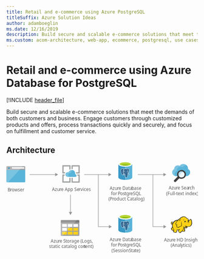 ```yaml
---
title: Retail and e-commerce using Azure PostgreSQL
titleSuffix: Azure Solution Ideas
author: adamboeglin
ms.date: 12/16/2019
description: Build secure and scalable e-commerce solutions that meet the demands of both customers and business. Engage customers through customized products and offers, process transactions quickly and securely, and focus on fulfillment and customer service.
ms.custom: acom-architecture, web-app, ecommerce, postgresql, use cases, azure, solutions, 'https://azure.microsoft.com/solutions/architecture/retail-and-ecommerce-using-azure-database-for-postgresql/'
---
```

# Retail and e-commerce using Azure Database for PostgreSQL

[!INCLUDE [header_file](../header.md)]

Build secure and scalable e-commerce solutions that meet the demands of both customers and business. Engage customers through customized products and offers, process transactions quickly and securely, and focus on fulfillment and customer service. 

## Architecture

<svg class="architecture-diagram" aria-labelledby="retail-and-ecommerce-using-azure-database-for-postgresql" height="285.39" viewbox="0 0 595.565 285.39"  xmlns="http://www.w3.org/2000/svg">
    <text fill="#5b5b5b" font-family="SegoeUI, Segoe UI" font-size="14" transform="translate(3.797 91.785)">
        B<tspan letter-spacing="-.013em" x="8.025" y="0">r</tspan><tspan x="12.708" y="0">owser</tspan>
    </text>
    <path d="M0 61.653A2.354 2.354 0 002.347 64h53.991a2.354 2.354 0 002.347-2.347V24.915H0z" fill="#59b4d9"/>
    <path d="M56.338 14H2.347A2.354 2.354 0 000 16.347v8.92h58.685v-8.92A2.354 2.354 0 0056.338 14" fill="#a0a1a2"/>
    <path d="M2.347 14A2.354 2.354 0 000 16.347v45.306A2.354 2.354 0 002.347 64H4.93l46.244-50z" fill="#fff" opacity=".2" style="isolation:isolate"/>
    <path fill="#fff" d="M17.305 17.181h38.371v4.514H17.305z"/>
    <circle cx="7.9" cy="19.814" fill="#3999c6" r="2.633"/>
    <text fill="#5b5b5b" font-family="SegoeUI, Segoe UI" font-size="14" transform="translate(321.778 87.285)">
        Azu<tspan letter-spacing="-.013em" x="23.283" y="0">r</tspan><tspan x="27.966" y="0">e Data</tspan><tspan letter-spacing="-.013em" x="67.929" y="0">b</tspan><tspan x="75.975" y="0">ase </tspan><tspan x="3.989" y="16.8">for </tspan><tspan letter-spacing="-.037em" x="25.276" y="16.8">P</tspan><tspan x="32.597" y="16.8">os</tspan><tspan letter-spacing="-.008em" x="46.741" y="16.8">t</tspan><tspan x="51.375" y="16.8">g</tspan><tspan letter-spacing="-.013em" x="59.62" y="16.8">r</tspan><tspan x="64.302" y="16.8">eSQL</tspan><tspan x="-3.845" y="33.6">(P</tspan><tspan letter-spacing="-.013em" x="8.22" y="33.6">r</tspan><tspan x="12.903" y="33.6">oduct Catalog)</tspan>
    </text>
    <text fill="#5b5b5b" font-family="SegoeUI, Segoe UI" font-size="14" transform="translate(321.778 247.285)">
        Azu<tspan letter-spacing="-.013em" x="23.283" y="0">r</tspan><tspan x="27.966" y="0">e Data</tspan><tspan letter-spacing="-.013em" x="67.929" y="0">b</tspan><tspan x="75.975" y="0">ase </tspan><tspan x="3.989" y="16.8">for </tspan><tspan letter-spacing="-.037em" x="25.276" y="16.8">P</tspan><tspan x="32.597" y="16.8">os</tspan><tspan letter-spacing="-.008em" x="46.741" y="16.8">t</tspan><tspan x="51.375" y="16.8">g</tspan><tspan letter-spacing="-.013em" x="59.62" y="16.8">r</tspan><tspan x="64.302" y="16.8">eSQL</tspan><tspan x="5.472" y="33.6">(Session </tspan><tspan letter-spacing="-.032em" x="59.688" y="33.6">S</tspan><tspan x="66.674" y="33.6">ta</tspan><tspan letter-spacing="-.008em" x="78.542" y="33.6">t</tspan><tspan x="83.176" y="33.6">e)</tspan>
    </text>
    <text fill="#5b5b5b" font-family="SegoeUI, Segoe UI" font-size="14" transform="translate(142.145 90.785)">
        Azu<tspan letter-spacing="-.013em" x="23.283" y="0">r</tspan><tspan x="27.966" y="0">e App Se</tspan><tspan letter-spacing=".04em" x="83.207" y="0">r</tspan><tspan x="88.635" y="0">vices</tspan>
    </text>
    <text fill="#5b5b5b" font-family="SegoeUI, Segoe UI" font-size="14" transform="translate(505.337 86.785)">
        Azu<tspan letter-spacing="-.013em" x="23.283" y="0">r</tspan><tspan x="27.966" y="0">e Sea</tspan><tspan letter-spacing="-.013em" x="61.004" y="0">r</tspan><tspan x="65.687" y="0">ch</tspan><tspan x="-7.889" y="16.8">(Full-</tspan><tspan letter-spacing="-.008em" x="23.475" y="16.8">t</tspan><tspan x="28.109" y="16.8">ext index)</tspan>
    </text>
    <text fill="#5b5b5b" font-family="SegoeUI, Segoe UI" font-size="14" transform="translate(138.088 251.785)">
        Azu<tspan letter-spacing="-.013em" x="23.283" y="0">r</tspan><tspan x="27.966" y="0">e </tspan><tspan letter-spacing="-.032em" x="39.122" y="0">S</tspan><tspan letter-spacing="-.008em" x="46.108" y="0">t</tspan><tspan x="50.743" y="0">orage (Logs,</tspan><tspan x="-5.12" y="16.8">static catalog con</tspan><tspan letter-spacing="-.008em" x="102.847" y="16.8">t</tspan><tspan x="107.481" y="16.8">ent)</tspan>
    </text>
    <path fill="none" stroke="#969696" stroke-miterlimit="10" stroke-width="1.5" d="M319.54 40.03h-77.265"/>
    <path fill="#969696" d="M318.008 34.794l9.067 5.236-9.067 5.236V34.794z"/>
    <path fill="none" stroke="#969696" stroke-miterlimit="10" stroke-width="1.5" d="M153.54 40.03H72.275"/>
    <path fill="#969696" d="M152.008 34.794l9.067 5.236-9.067 5.236V34.794z"/>
    <path d="M196.051 61.22h-17.928V43.4h3.672a9.513 9.513 0 01-.648-3.564v-.216h-6.8V65h25.488V49.88h-3.78zM221.323 43.4h3.24v17.928h-17.928v-11.34h-3.78V65h25.488V39.62h-7.992a7.609 7.609 0 01.972 3.564zM178.123 32.6V14.78h17.928v10.368a10.021 10.021 0 013.78-1.728V11h-25.488v25.38h7.344a10.249 10.249 0 012.376-3.672l-5.94-.108zM206.635 22.988V14.78h17.928v17.928h-7.884a13.1 13.1 0 01.54 3.672v.108h11.124V11h-25.488v11.772c.324 0 .54-.108.864-.108a26.751 26.751 0 012.916.324z" fill="#a0a1a2"/>
    <path d="M218.407 43.076a3.987 3.987 0 00-4-4h-.54a11.741 11.741 0 00.432-2.808 10.628 10.628 0 00-20.736-3.348 8.425 8.425 0 00-2.376-.432 7.345 7.345 0 000 14.688h23.544a4.107 4.107 0 003.672-4.1" fill="#59b4d9"/>
    <path d="M195.079 47.18a7.341 7.341 0 013.564-12.312 5.967 5.967 0 012.376-.108 10.713 10.713 0 015.94-8.64 10.181 10.181 0 00-3.24-.54 10.57 10.57 0 00-10.044 7.344 8.425 8.425 0 00-2.376-.432 7.345 7.345 0 000 14.688h3.78z" fill="#fff" opacity=".2" style="isolation:isolate"/>
    <path d="M169.343 228.5a2.131 2.131 0 002.2 2.2h53.592a2.131 2.131 0 002.2-2.2v-38.4h-58z" fill="#a0a1a2"/>
    <path d="M225.139 181.292h-53.592a2.131 2.131 0 00-2.2 2.2v6.612h58V183.5a2.131 2.131 0 00-2.2-2.2" fill="#7a7a7a"/>
    <path fill="#fff" d="M191.151 193.936h14.616v8.816h-14.616z"/>
    <path fill="#fcd116" d="M191.151 205.884h14.616v8.816h-14.616zM208.551 205.884h14.616v8.816h-14.616z"/>
    <path fill="#fff" d="M208.551 193.936h14.616v8.816h-14.616zM173.751 193.936h14.616v8.816h-14.616zM173.751 205.884h14.616v8.816h-14.616z"/>
    <path fill="#fcd116" d="M173.751 217.716h14.616v8.816h-14.616zM191.151 217.716h14.616v8.816h-14.616zM208.551 217.716h14.616v8.816h-14.616z"/>
    <path d="M171.547 181.292a2.37 2.37 0 00-2.2 2.2V228.5a2.37 2.37 0 002.2 2.2h2.436l45.936-49.416z" fill="#fff" opacity=".2" style="isolation:isolate"/>
    <path d="M565.623 22.9c0-.448.112-1.008.112-1.456a14.413 14.413 0 00-14.56-14.336 14.135 14.135 0 00-11.76 5.824 10.426 10.426 0 00-5.824-1.68 10.971 10.971 0 00-10.976 10.868v.9c-4.032 2.128-6.272 5.6-6.272 9.856 0 6.72 5.488 11.984 12.544 11.984H559.8c7.056 0 12.544-5.264 12.544-11.984a10.625 10.625 0 00-6.721-9.976z" fill="#59b4d9"/>
    <path d="M524.183 38.36c0-4.592 2.352-8.176 6.72-10.416v-.9a11.754 11.754 0 0117.808-9.856 15.487 15.487 0 0112.544-6.384A15.172 15.172 0 00551.175 7a14.535 14.535 0 00-11.76 5.936 10.426 10.426 0 00-5.824-1.68 10.971 10.971 0 00-10.976 10.864v.9c-4.032 2.128-6.272 5.6-6.272 9.856a11.877 11.877 0 009.408 11.648 12.584 12.584 0 01-1.568-6.164z" fill="#fff" opacity=".2" style="isolation:isolate"/>
    <path d="M554.759 41.72a9.692 9.692 0 01-9.408 7.392 8.526 8.526 0 01-2.351-.336 10.058 10.058 0 01-3.136-1.456 10.293 10.293 0 01-2.464-2.464 9.8 9.8 0 01-1.456-7.728 9.692 9.692 0 019.408-7.392 8.526 8.526 0 012.352.336 9.758 9.758 0 015.936 4.368 9.232 9.232 0 011.12 7.28" fill="#fff"/>
    <path d="M554.759 41.72a9.692 9.692 0 01-9.408 7.392 8.526 8.526 0 01-2.351-.336 10.058 10.058 0 01-3.136-1.456 10.293 10.293 0 01-2.464-2.464 9.8 9.8 0 01-1.456-7.728 9.692 9.692 0 019.408-7.392 8.526 8.526 0 012.352.336 9.758 9.758 0 015.936 4.368 9.232 9.232 0 011.12 7.28" fill="#59b4d9" opacity=".1" style="isolation:isolate"/>
    <path d="M550.615 31.3a9.5 9.5 0 00-2.912-1.232 8.526 8.526 0 00-2.352-.336 9.692 9.692 0 00-9.408 7.392 9.3 9.3 0 001.456 7.728 7.847 7.847 0 00.9 1.12A25.051 25.051 0 01550.615 31.3" fill="#59b4d9" opacity=".3" style="isolation:isolate"/>
    <path d="M557.223 32.312a13.834 13.834 0 00-8.512-6.272 17.291 17.291 0 00-3.36-.448 13.892 13.892 0 00-13.44 10.528 13.553 13.553 0 001.456 10.192l-10.528 10.64a3.654 3.654 0 000 5.04 3.8 3.8 0 005.152 0l10.528-10.64a14.179 14.179 0 003.584 1.456 17.291 17.291 0 003.36.448A13.892 13.892 0 00558.9 42.728a14.127 14.127 0 00-1.677-10.416zm-2.464 9.408a9.692 9.692 0 01-9.408 7.392 8.526 8.526 0 01-2.351-.336 10.058 10.058 0 01-3.136-1.456 10.293 10.293 0 01-2.464-2.464 9.8 9.8 0 01-1.456-7.728 9.692 9.692 0 019.408-7.392 8.526 8.526 0 012.352.336 9.758 9.758 0 015.936 4.368 9.3 9.3 0 011.119 7.28z" fill="#3e3e3e"/>
    <path d="M537.511 50.792a13.635 13.635 0 01-3.584-3.584c-.224-.336-.336-.56-.56-.9l-.9 1.008-.112.112a2.343 2.343 0 00.448.672 16.758 16.758 0 003.92 4.032 2.676 2.676 0 00.784.336l1.008-1.008c-.444-.332-.668-.444-1.004-.668z" fill="#1e1e1e" opacity=".5" style="isolation:isolate"/>
    <path fill="#fcd116" d="M534.788 181.474l-4.625.793-4.097 1.85-3.568 2.247-3.436 4.097-1.85 1.982-1.851.661-.528-1.189.925-1.19.132-1.718h.661l.528.529-.132-1.718-.66-.529v-.661l-1.586.925-1.586 1.718-.264 1.586.66 1.322.529 2.114 1.189.529h1.322l1.189-.793-.793 4.097.793 4.493-.925 2.114-2.775 3.04.396 1.982 1.454 2.115 2.511 1.718 1.454.264h1.453l-.925 3.965 3.436 1.453 4.361.529 1.454-1.057.132-2.511 1.718-2.775.132-2.247 3.965.397 3.7-.397-3.7 2.247.661 2.643 2.246 3.7 2.379.925 1.718-.661.793-1.585 3.833-2.908.793.661 5.947.264 1.189-1.057.132-1.718-.396-.661-.265-4.625-1.982-3.965.264-1.85 1.19.661 3.436 3.171 1.586.133 1.85-.793 1.85-1.322.925-3.039 5.286.396 3.304-1.321 2.643-2.379 1.85-3.568.529-4.229-.397-4.758-1.057-4.361-1.057-1.454-1.454-.396-2.511 2.775-2.246.793-1.983-3.304-1.982-1.85-1.189-.661-4.229-3.7-3.568-1.85-3.436-.265-4.097.661-3.568 1.322-2.379 1.982-1.983 2.379-1.982.528-3.436 3.304z"/>
    <path fill="#1e1e1e" d="M516.947 197.461l.529.661.132-.793h-.396l-.265.132z"/>
    <path d="M577.738 185.307a14.653 14.653 0 00-1.586-5.286c-.132-.132-.264-.4-.4-.529a5.457 5.457 0 00-1.454-.925 1.96 1.96 0 00-1.718 0c-.132.132-.264.132-.4.264a7.33 7.33 0 00-.793 1.057 9.318 9.318 0 01-.925 1.189 5.128 5.128 0 01-1.454.793 5.128 5.128 0 00-.793-1.454 12.4 12.4 0 00-1.189-1.586l-1.057-1.057-1.189-.793a29.418 29.418 0 01-3.172-2.511c-.4-.4-.925-.793-1.322-1.189a11.711 11.711 0 00-7-3.04 19.132 19.132 0 00-7.929 1.718 13.93 13.93 0 00-3.436 2.114 18.967 18.967 0 00-2.511 2.907 3.91 3.91 0 00-1.322.264 4.69 4.69 0 00-1.586 1.057 8.55 8.55 0 01-1.189 1.057l-1.057 1.057a28.952 28.952 0 00-6.872 1.718 19.8 19.8 0 00-5.683 3.436 9.936 9.936 0 00-1.982 2.114 21.524 21.524 0 00-1.454 2.247l-1.189 1.189a2.742 2.742 0 01-1.322.793 1.023 1.023 0 01-.4.132v-.132a3.389 3.389 0 00.793-2.511c.132.132.132.264.264.4s.132.264.264.4l.264-.264.4.132a5.542 5.542 0 00.132-2.114 1.816 1.816 0 00-.661-1.057c0-.132.132-.132.132-.264a1.91 1.91 0 00.264-.925l-.264-.132.264.132.4-.264-.529.132a8.585 8.585 0 00-3.568 2.247 5.868 5.868 0 00-1.057 1.454 2.949 2.949 0 00-.4 1.718 3.97 3.97 0 00.793 1.454 8.422 8.422 0 00.264.925 1.878 1.878 0 01.264.793 2.746 2.746 0 001.454 1.322 3.221 3.221 0 001.586 0c-.132.661-.132 1.322-.264 1.982a27.663 27.663 0 00.132 3.172 1.676 1.676 0 00.132.793c0 .264.132.529.132.793a1.878 1.878 0 00-.264.793 5.523 5.523 0 01-.529 1.322l-1.057 1.057-.925.925-.264.264a1.625 1.625 0 00-.661 1.85 18.821 18.821 0 00.661 2.114 8.032 8.032 0 001.322 1.85 14.113 14.113 0 003.3 2.114 3.92 3.92 0 002.114.264c0 .132 0 .264-.132.264a6.443 6.443 0 00-.4.925c-.793 1.85 0 2.775 1.322 3.3a12.99 12.99 0 002.114.661c.132 0 .264.132.529.132a19.751 19.751 0 003.7.793c1.454.132 2.775-.264 3.172-1.586a5.816 5.816 0 00.264-1.322v-1.189a7.076 7.076 0 01.925-1.586c0-.132.132-.132.132-.264.264-.529.529-.793.529-1.189v-1.586a15.994 15.994 0 002.511.132h1.322c-.132 0-.264.132-.4.132a.129.129 0 00-.132.132c-1.189.529-1.189 1.718-.793 2.775a6.285 6.285 0 001.454 2.643 10.365 10.365 0 002.643 3.04c1.057.661 2.247.661 3.832-.132a2.746 2.746 0 001.322-1.454c.132-.132.264-.4.4-.529a19.778 19.778 0 011.982-1.586 5.6 5.6 0 01.925-.661 4.4 4.4 0 00.793.4 4.955 4.955 0 001.454.132h3.436a3.823 3.823 0 002.247-.4 2.286 2.286 0 001.057-1.982v-1.057a1.757 1.757 0 00-.4-.925v-2.907a6.633 6.633 0 00-.264-1.586 6.442 6.442 0 00-.529-1.454c-.132-.4-.264-.661-.4-1.057l-.264.132.264-.132a8.084 8.084 0 00-.661-1.586v-.4l.529.529.793.793a9.1 9.1 0 001.718 1.454 3.19 3.19 0 002.247.529 5.239 5.239 0 002.907-1.057 6.459 6.459 0 001.85-2.379c.132-.264.132-.529.264-.793 0-.264.132-.4.132-.661a15.132 15.132 0 004.229.132 11.72 11.72 0 003.832-1.057 9.717 9.717 0 003.832-3.832 14.938 14.938 0 001.85-5.947c-.112-1.584-.244-3.963-.641-6.209zM557.915 201.3c-.4 1.322-1.057 3.568.793 3.965a2.354 2.354 0 001.982-.4 3.724 3.724 0 01-1.718 0 1.159 1.159 0 01-.925-.793c.132.132.4.132.925.264 1.322.264 2.643-.264 2.907-1.322a13.663 13.663 0 01.4-1.586 8.422 8.422 0 00.925.264c-.132.529-.4 1.057-.529 1.718a3.737 3.737 0 01-3.7 2.511c-1.454 0-2.247-.925-3.3-1.718-.661-.529-1.322-1.189-1.982-1.718a14.62 14.62 0 01-4.758-2.379 9.045 9.045 0 003.568 2.775 34.584 34.584 0 01-1.718 6.343c-.264 1.057-2.775 5.154-3.568 5.55-.529.264-3.568 2.907-4.229 3.3a5.93 5.93 0 01-1.454 1.718c-1.982 1.057-3.3-.925-4.361-2.643-.529-.793-1.85-3.04-.661-3.7 1.057-.529 1.718-1.057 2.907-1.718a4.016 4.016 0 00.661.925c0-.4-.132-.661-.132-1.057a3.772 3.772 0 010-1.718c0-.529.132-1.189.132-1.718-.132.661-.529 1.189-.661 1.85a1.191 1.191 0 00-.132.661 21.353 21.353 0 01-7.665.132c-.132-.925-.4-1.982-.529-2.643v4.237a3.008 3.008 0 01-.529 2.114c-.4.793-.661.925-1.322 2.247a11.368 11.368 0 01-.132 2.114c-.4 1.322-3.965.264-4.89 0-1.189-.264-3.568-.793-3.04-2.379a19.168 19.168 0 001.189-4.758 25.648 25.648 0 01-4.493-11.1 13.782 13.782 0 01.529-6.476 17.58 17.58 0 014.625-7.268c3.04-2.643 5.815-3.7 10.308-4.361-1.057 1.189-2.114 2.511-3.3 3.832a20.478 20.478 0 00-2.643 4.229c-1.057 2.114-1.057 2.907.4 4.625 1.189 1.586 1.85 2.247 2.247 3.832a8.559 8.559 0 00-.661 2.775c1.454 1.586 2.511 2.643 3.832 2.907a5.118 5.118 0 003.7-.4c2.643-1.322 5.154-3.172 8.194-3.3 1.454-3.436 1.322-6.343.529-9.779a58.531 58.531 0 01-.793-6.74 17.227 17.227 0 00-.264 6.872c.529 2.907.925 6.079-.529 8.59-2.775.264-5.154 1.85-7.665 3.172a4.364 4.364 0 01-3.172.264c-.793-.132-1.454-.793-2.643-2.114a6.139 6.139 0 01.793-3.04 57.631 57.631 0 013.172-5.418c-1.322 1.718-2.643 3.172-3.7 4.758a12.324 12.324 0 00-1.982-3.172 2.784 2.784 0 01-.4-3.436 14.2 14.2 0 012.643-4.229c2.114-2.379 4.1-4.89 6.476-7.268a5.035 5.035 0 013.428-1.455c1.586-.264 3.04-.529 4.625-.925a26.978 26.978 0 01-4.493.4c1.454-1.85 2.247-2.907 4.625-3.965 5.815-2.511 9.515-2.775 14.008 1.057a31.639 31.639 0 003.436 2.775 5.816 5.816 0 00-1.322.264 5.038 5.038 0 011.982.132c.132.132.4.264.529.4a5.381 5.381 0 011.85 1.586 17.5 17.5 0 011.586 2.643c-.264-.132-.529-.132-.793-.264a.8.8 0 00-.529-.132 1.589 1.589 0 00-1.057.264 4.306 4.306 0 01-1.718.529 1.459 1.459 0 001.057 0h.132c-.132.132-.132.4-.264.661a2.249 2.249 0 00.132.925c0 .132.132.132.132.264-.264.132-.4.132-.661.264a12.736 12.736 0 013.172 0c.132.4.132.661.264 1.057h-.4a1.808 1.808 0 00-1.85-.132c-2.247.529-1.718 1.85-2.775 3.832 1.057-1.322 1.057-2.775 2.775-3.172.4-.132.661-.264.925-.132a2.593 2.593 0 00-1.189 1.189c-.529 1.454-.132 2.511-.793 3.832.661-1.189.661-2.247 1.322-3.568.264-.4 1.057-1.189 1.454-1.189h.4a12.866 12.866 0 01.132 2.114 57.563 57.563 0 01-.529 3.568 9.474 9.474 0 001.189-3.568 10 10 0 000-3.965c-.4-1.85 1.454-1.454 2.511-2.379.793-.661 1.322-1.586 1.982-2.247s1.85.264 2.114 1.057a26.308 26.308 0 011.454 10.572c-.4 3.3-1.982 7-4.89 8.59-3.7 2.114-8.194.793-11.894-.4a9.44 9.44 0 01-1.982-1.057 2.969 2.969 0 01.266 2.382zm-3.3 13.348c-.132 1.322-.529 1.454-1.85 1.454a27.623 27.623 0 01-3.3-.132 7.179 7.179 0 01-1.465-.27c1.189-.925 3.3-4.625 3.7-5.947s.925-2.511 1.189-3.832a7.451 7.451 0 00.529 1.586 7.821 7.821 0 01.661 2.511 25.464 25.464 0 00.132 3.172 2.045 2.045 0 01.4 1.455zm-38.589-27.488a2.109 2.109 0 00-.4 1.057c-.4 1.454.132 2.775-1.189 3.832.661 1.189.529 1.718 1.982 1.189a5.457 5.457 0 001.454-.925c-.132.529-.4 1.057-.529 1.586 0 .132 0 .132-.132.264-1.057.4-2.379.661-2.907-.4a6.543 6.543 0 01-.529-1.718c-1.718-1.716.793-4.095 2.246-4.888zm.132 1.586a.8.8 0 01.132-.529c0-.132 0-.132.132-.264.4.264.4.529.529 1.057-.268-.267-.532-.399-.797-.267zm1.322 15.462a31.234 31.234 0 003.568 7.665 9.105 9.105 0 01-.4 1.057c-1.057 1.454-3.7-.661-4.493-1.454a5.346 5.346 0 01-1.586-2.907c-.132-.661 0-.661.529-1.189l1.982-1.982zm50.347-21.808c0 .132.132.264.132.4l-.132.132c-.132-.132-.264-.4-.4-.529zm-49.161 8.061zm-2.114-3.172zm-3.3 5.022zm18.5 19.427zm32.246-9.779zm11.894-4.493z" fill="#1e1e1e"/>
    <path d="M560.558 185.835a13.744 13.744 0 00-1.982.264c0-.264-.132-.4-.132-.661a1.876 1.876 0 00-1.189-1.057c.4-.264.925-.529 1.322-.793-1.057.529-2.247.4-3.172.925-.793.529-1.85 2.247-2.643 2.907a11.024 11.024 0 001.586-1.057 2.45 2.45 0 00.264.925 2.082 2.082 0 00.925.925 4.134 4.134 0 00-.661 1.322 11.547 11.547 0 015.682-3.7zM551.043 183.853a5.216 5.216 0 013.3-4.1c-3.168.796-3.696 2.118-3.3 4.1zM556.2 198.919c-.132.4-.132 1.057-.264 1.454a5.72 5.72 0 01.661-1.586c.264-.529.4-.529.925-.793a12.28 12.28 0 001.322-.661c-.4 0-1.057.264-1.454.264-.929.132-1.061.397-1.19 1.322zM539.281 181.078c-1.189 1.189-2.247 5.022-2.643 6.608.529-1.322 1.982-4.89 3.04-5.815a2.765 2.765 0 01.793-.529c-.793 1.322-.661 1.586-.4 3.3a6.977 6.977 0 011.85-3.832c1.057-.264 2.114-.661 3.3-1.057-1.322.132-2.511.264-3.832.4-1.183.264-1.447.264-2.108.925z" fill="#1e1e1e"/>
    <path d="M555.008 187.818a.887.887 0 011.586-.793v.132a8.551 8.551 0 00-1.189 1.057.422.422 0 01-.4-.4" fill="#fffacb"/>
    <text fill="#5b5b5b" font-family="SegoeUI, Segoe UI" font-size="14" transform="translate(490.961 247.657)">
        Azu<tspan letter-spacing="-.013em" x="23.283" y="0">r</tspan><tspan x="27.966" y="0">e HD Insight</tspan><tspan x="20.665" y="16.8">(Anal</tspan><tspan letter-spacing=".003em" x="52.356" y="16.8">y</tspan><tspan x="59.172" y="16.8">tics)</tspan>
    </text>
    <path fill="none" stroke="#969696" stroke-miterlimit="10" stroke-width="1.5" d="M286.343 40v162h34.465"/>
    <path fill="#969696" d="M319.276 207.236l9.067-5.236-9.067-5.236v10.472z"/>
    <path fill="none" stroke="#969696" stroke-miterlimit="10" stroke-width="1.5" d="M456.343 40v162h34.465"/>
    <path fill="#969696" d="M489.276 207.236l9.067-5.236-9.067-5.236v10.472z"/>
    <path fill="none" stroke="#969696" stroke-miterlimit="10" stroke-width="1.5" d="M490.54 40.03h-81.265"/>
    <path fill="#969696" d="M489.008 34.794l9.067 5.236-9.067 5.236V34.794z"/>
    <path fill="none" stroke="#969696" stroke-miterlimit="10" stroke-width="1.5" d="M199.675 157.895V102.63"/>
    <path fill="#969696" d="M204.91 156.363l-5.235 9.067-5.236-9.067h10.471z"/>
    <path d="M348.665 7.418v41.411c0 4.359 9.738 7.8 21.678 7.8V7.418z" fill="#3998c5"/>
    <path d="M370.343 56.48h.34c11.867 0 21.338-3.431 21.338-7.777V7.418h-21.678z" fill="#59b3d8"/>
    <path d="M391.682 7.8c0 4.246-9.636 7.8-21.451 7.8s-21.566-3.556-21.566-7.8S358.3 0 370.116 0s21.566 3.556 21.566 7.8" fill="#fff"/>
    <path d="M387.318 7.341c0 2.868-7.685 5.162-17.092 5.162s-17.2-2.293-17.2-5.162 7.685-5.162 17.092-5.162 17.2 2.294 17.2 5.162" fill="#7fb900"/>
    <path d="M383.651 10.438c2.294-.912 3.556-1.95 3.556-3.1 0-2.868-7.685-5.162-17.092-5.162s-17.092 2.294-17.092 5.162c0 1.147 1.376 2.294 3.556 3.1 3.1-1.262 8.029-1.95 13.536-1.95a41.81 41.81 0 0113.536 1.95" fill="#b7d332"/>
    <path d="M382.261 38.559c-3.414.7-3.649-.456-3.649-.456 3.6-5.349 5.112-12.138 3.811-13.8-3.547-4.532-9.692-2.389-9.79-2.333l-.033.006a12.176 12.176 0 00-2.28-.237 5.628 5.628 0 00-3.605 1.079s-10.955-4.513-10.446 5.674c.114 2.166 3.107 16.4 6.683 12.1 1.307-1.572 2.57-2.9 2.57-2.9a3.316 3.316 0 002.166.553l.062-.051a2.387 2.387 0 00.025.613c-.921 1.026-.651 1.21-2.493 1.589-1.863.384-.767 1.067-.055 1.246a3.786 3.786 0 004.226-1.368l-.055.217a6.157 6.157 0 01.57 3.326 9.172 9.172 0 00.213 3.206c.284.773.57 2.514 2.989 2a3.571 3.571 0 003.217-3.431c.1-1.331.342-1.14.352-2.326l.188-.563c.217-1.806.034-2.389 1.279-2.117l.3.026a6.9 6.9 0 002.823-.475c1.518-.7 2.417-1.88.921-1.571z" fill="#336790"/>
    <path d="M367.85 29.623a1.453 1.453 0 00-.494-.154 1.058 1.058 0 00-.727.1.265.265 0 00-.114.177c-.032.228.307.657.731.716a.78.78 0 00.1.007.8.8 0 00.723-.464l.011-.04c.02-.071.001-.215-.23-.342zM377.284 29.267a1.356 1.356 0 00-.49-.01c-.355.051-.7.21-.669.42l.006.021a.723.723 0 00.659.423.74.74 0 00.093-.006.864.864 0 00.486-.267.555.555 0 00.184-.371c-.018-.098-.114-.177-.269-.21z" fill="#fff"/>
    <path d="M383.293 38.515c-.164-.5-.883-.353-1.119-.3-2.4.5-3.079.007-3.219-.131a28.037 28.037 0 003.721-8.365c.665-2.66.652-4.771-.029-5.641a7.776 7.776 0 00-6.043-2.987 11.694 11.694 0 00-4.042.539l-.029.007-.046.016-.041.016a9.41 9.41 0 00-2.14-.278 6.073 6.073 0 00-3.619 1.026 15.831 15.831 0 00-3.461-.87 7.157 7.157 0 00-5.116.921c-1.586 1.125-2.322 3.147-2.179 6.007.07 1.349 2.043 12.093 5.141 13.127a1.893 1.893 0 002.1-.835 56.095 56.095 0 012.394-2.7 3.779 3.779 0 001.8.479 1.619 1.619 0 00.015.19 7.245 7.245 0 00-.325.4c-.414.527-.512.651-1.854.928-.544.114-1.268.324-1.279.863s.746.878 1.193.989a4.075 4.075 0 004.154-1.006 27.674 27.674 0 00.4 6.385 2.973 2.973 0 002.855 2.2 4.586 4.586 0 00.953-.108A3.611 3.611 0 00376.8 46c.2-1.14.539-3.912.684-5.307a3.518 3.518 0 001.279.194 7.076 7.076 0 002.686-.506c.851-.407 2.051-1.23 1.844-1.866zM377.188 40c-.059.779-.509 4.531-.743 5.892a3.017 3.017 0 01-2.836 2.872 2.4 2.4 0 01-3.04-1.51q-.033-.1-.058-.2a33.7 33.7 0 01-.331-7.441.3.3 0 00-.032-.139 1.608 1.608 0 00-.058-.285 1.568 1.568 0 00-.77-.933l-.038-.019a1.14 1.14 0 00-.993-.059 8.076 8.076 0 01.409-1.3l.064-.171c.073-.2.161-.391.255-.607.5-1.117 1.19-2.645.441-6.107a2.106 2.106 0 00-2.421-1.735q-.063.01-.125.025a6.209 6.209 0 00-2.408.859 9.229 9.229 0 012.115-5.633 5.223 5.223 0 013.939-1.482 8.125 8.125 0 015.929 2.589 9.613 9.613 0 012.166 3.558c-1.627-.195-2.721.1-3.259.865-1.14 1.637.665 4.881 1.535 6.441.148.266.3.54.35.657a5.764 5.764 0 00.921 1.463 3.114 3.114 0 01.307.424l-.074.021c-.461.124-1.322.366-1.244 1.945zm-15.973.844c-1.02-.336-2.152-2.385-3.188-5.757a36.834 36.834 0 01-1.444-6.588c-.129-2.588.5-4.395 1.882-5.371a5.59 5.59 0 013.257-.876 14.088 14.088 0 014.25.772 2.63 2.63 0 00-.2.18c-2.368 2.39-2.284 6.494-2.28 6.666v.02a19.726 19.726 0 01-.069 3.839 4.221 4.221 0 001.112 3.534 3.679 3.679 0 00.378.336 58.987 58.987 0 00-2.309 2.615c-.48.574-.937.779-1.393.628zm3.423-7a20.524 20.524 0 00.08-3.939 4.8 4.8 0 013.193-1 1.382 1.382 0 011.162 1.209c.7 3.26.092 4.622-.4 5.718-.095.211-.193.429-.274.644l-.064.171a10.027 10.027 0 00-.412 1.265 3.1 3.1 0 01-2.327-.99 3.678 3.678 0 01-.957-3.084zm3.347 5.14a.307.307 0 00.03-.038.523.523 0 01.7-.169l.051.026a.959.959 0 01.416 1.254 3.479 3.479 0 01-3.893 1.254 1.674 1.674 0 01-.729-.358 1.746 1.746 0 01.767-.276c1.5-.307 1.71-.509 2.22-1.154.114-.146.255-.325.445-.536zm9.612-3.093c-.059-.145-.192-.381-.374-.709l-.008-.014c-.745-1.335-2.488-4.462-1.568-5.778a2.085 2.085 0 011.807-.656 7.5 7.5 0 01.987.074 8.153 8.153 0 01-.124 1.31 10.892 10.892 0 00-.148 1.387 10.416 10.416 0 00.114 1.571 5.552 5.552 0 01-.352 3.451 4.186 4.186 0 01-.333-.64zm4.156-5.685a31.493 31.493 0 01-3.267 7.253 4.028 4.028 0 00-.194-.251l-.073-.093-.021-.025a5.827 5.827 0 00.57-4.1 9.9 9.9 0 01-.1-1.467 10.483 10.483 0 01.143-1.316 7.952 7.952 0 00.13-1.6.523.523 0 00.017-.2 9.767 9.767 0 00-5.594-6.4c5.106-1.247 7.754 1.3 8.666 2.456.684.87.583 2.911-.273 5.746zm-3.408 8.438a1.837 1.837 0 00.228-.075 1.544 1.544 0 00.16.122 5.1 5.1 0 003.576.13 1.95 1.95 0 01.328-.043 4.073 4.073 0 01-1.444 1.026 5.6 5.6 0 01-3.561.263c-.062-.036-.075-.063-.076-.07-.064-1.108.371-1.23.8-1.349z" fill="#fff"/>
    <path d="M348.665 171.418v41.411c0 4.359 9.738 7.8 21.678 7.8v-49.211z" fill="#3998c5"/>
    <path d="M370.343 220.48h.34c11.867 0 21.338-3.431 21.338-7.777v-41.285h-21.678z" fill="#59b3d8"/>
    <path d="M391.682 171.8c0 4.246-9.636 7.8-21.451 7.8s-21.566-3.556-21.566-7.8 9.636-7.8 21.451-7.8 21.566 3.556 21.566 7.8" fill="#fff"/>
    <path d="M387.318 171.341c0 2.868-7.685 5.162-17.092 5.162s-17.2-2.293-17.2-5.162 7.685-5.162 17.092-5.162 17.2 2.294 17.2 5.162" fill="#7fb900"/>
    <path d="M383.651 174.438c2.294-.912 3.556-1.95 3.556-3.1 0-2.868-7.685-5.162-17.092-5.162s-17.092 2.294-17.092 5.162c0 1.147 1.376 2.294 3.556 3.1 3.1-1.262 8.029-1.95 13.536-1.95a41.81 41.81 0 0113.536 1.95" fill="#b7d332"/>
    <path d="M382.261 202.559c-3.414.7-3.649-.456-3.649-.456 3.6-5.349 5.112-12.138 3.811-13.8-3.547-4.532-9.692-2.389-9.79-2.333l-.033.006a12.176 12.176 0 00-2.28-.237 5.628 5.628 0 00-3.605 1.079s-10.955-4.513-10.446 5.674c.114 2.166 3.107 16.4 6.683 12.1 1.307-1.572 2.57-2.9 2.57-2.9a3.316 3.316 0 002.166.553l.062-.051a2.387 2.387 0 00.025.613c-.921 1.026-.651 1.21-2.493 1.589-1.863.384-.767 1.067-.055 1.246a3.786 3.786 0 004.226-1.368l-.055.217a6.157 6.157 0 01.57 3.326 9.172 9.172 0 00.213 3.206c.284.773.57 2.514 2.989 2a3.571 3.571 0 003.217-3.431c.1-1.331.342-1.14.352-2.326l.188-.563c.217-1.806.034-2.389 1.279-2.117l.3.026a6.9 6.9 0 002.823-.475c1.518-.7 2.417-1.88.921-1.571z" fill="#336790"/>
    <path d="M367.85 193.623a1.453 1.453 0 00-.494-.154 1.058 1.058 0 00-.727.1.265.265 0 00-.114.177c-.032.228.307.657.731.716a.78.78 0 00.1.007.8.8 0 00.723-.464l.011-.04c.02-.071.001-.215-.23-.342zM377.284 193.267a1.356 1.356 0 00-.49-.01c-.355.051-.7.21-.669.42l.006.021a.723.723 0 00.659.423.74.74 0 00.093-.006.864.864 0 00.486-.267.555.555 0 00.184-.371c-.018-.098-.114-.177-.269-.21z" fill="#fff"/>
    <path d="M383.293 202.515c-.164-.5-.883-.353-1.119-.3-2.4.5-3.079.007-3.219-.131a28.037 28.037 0 003.721-8.365c.665-2.66.652-4.771-.029-5.641a7.776 7.776 0 00-6.043-2.987 11.694 11.694 0 00-4.042.539l-.029.007-.046.016-.041.016a9.41 9.41 0 00-2.14-.278 6.073 6.073 0 00-3.619 1.026 15.831 15.831 0 00-3.461-.87 7.157 7.157 0 00-5.116.921c-1.586 1.125-2.322 3.147-2.179 6.007.07 1.349 2.043 12.093 5.141 13.127a1.893 1.893 0 002.1-.835 56.095 56.095 0 012.394-2.7 3.779 3.779 0 001.8.479 1.619 1.619 0 00.015.19 7.245 7.245 0 00-.325.4c-.414.527-.512.651-1.854.928-.544.114-1.268.324-1.279.863s.746.878 1.193.989a4.075 4.075 0 004.154-1.006 27.674 27.674 0 00.4 6.385 2.973 2.973 0 002.855 2.2 4.586 4.586 0 00.953-.108A3.611 3.611 0 00376.8 210c.2-1.14.539-3.912.684-5.307a3.518 3.518 0 001.279.194 7.076 7.076 0 002.686-.506c.851-.407 2.051-1.23 1.844-1.866zm-6.1 1.482c-.059.779-.509 4.531-.743 5.892a3.017 3.017 0 01-2.836 2.872 2.4 2.4 0 01-3.04-1.51q-.033-.1-.058-.2a33.7 33.7 0 01-.331-7.441.3.3 0 00-.032-.139 1.608 1.608 0 00-.058-.285 1.568 1.568 0 00-.77-.933l-.038-.019a1.14 1.14 0 00-.993-.059 8.076 8.076 0 01.409-1.3l.064-.171c.073-.2.161-.391.255-.607.5-1.117 1.19-2.645.441-6.107a2.106 2.106 0 00-2.421-1.735q-.063.01-.125.025a6.209 6.209 0 00-2.408.859 9.229 9.229 0 012.115-5.633 5.223 5.223 0 013.939-1.482 8.125 8.125 0 015.929 2.589 9.613 9.613 0 012.166 3.558c-1.627-.195-2.721.1-3.259.865-1.14 1.637.665 4.881 1.535 6.441.148.266.3.54.35.657a5.764 5.764 0 00.918 1.474 3.114 3.114 0 01.307.424l-.074.021c-.461.124-1.322.366-1.244 1.945zm-15.973.844c-1.02-.336-2.152-2.385-3.188-5.757a36.834 36.834 0 01-1.444-6.588c-.129-2.588.5-4.395 1.882-5.371a5.59 5.59 0 013.257-.876 14.088 14.088 0 014.25.772 2.63 2.63 0 00-.2.18c-2.368 2.39-2.284 6.494-2.28 6.666v.02a19.726 19.726 0 01-.069 3.839 4.221 4.221 0 001.112 3.534 3.679 3.679 0 00.378.336 58.987 58.987 0 00-2.309 2.615c-.48.574-.937.779-1.393.628zm3.423-7a20.524 20.524 0 00.08-3.939 4.8 4.8 0 013.193-1 1.382 1.382 0 011.162 1.209c.7 3.26.092 4.622-.4 5.718-.095.211-.193.429-.274.644l-.064.171a10.027 10.027 0 00-.412 1.265 3.1 3.1 0 01-2.327-.99 3.678 3.678 0 01-.957-3.084zm3.347 5.14a.307.307 0 00.03-.038.523.523 0 01.7-.169l.051.026a.959.959 0 01.416 1.254 3.479 3.479 0 01-3.893 1.254 1.674 1.674 0 01-.729-.358 1.746 1.746 0 01.767-.276c1.5-.307 1.71-.509 2.22-1.154.114-.146.255-.325.445-.536zm9.612-3.093c-.059-.145-.192-.381-.374-.709l-.008-.014c-.745-1.335-2.488-4.462-1.568-5.778a2.085 2.085 0 011.807-.656 7.5 7.5 0 01.987.074 8.153 8.153 0 01-.124 1.31 10.892 10.892 0 00-.148 1.387 10.416 10.416 0 00.114 1.571 5.552 5.552 0 01-.352 3.451 4.186 4.186 0 01-.333-.64zm4.156-5.685a31.493 31.493 0 01-3.267 7.253 4.028 4.028 0 00-.194-.251l-.073-.093-.021-.025a5.827 5.827 0 00.57-4.1 9.9 9.9 0 01-.1-1.467 10.483 10.483 0 01.143-1.316 7.952 7.952 0 00.13-1.6.523.523 0 00.017-.2 9.767 9.767 0 00-5.594-6.4c5.106-1.247 7.754 1.3 8.666 2.456.684.87.583 2.911-.273 5.746zm-3.408 8.438a1.837 1.837 0 00.228-.075 1.544 1.544 0 00.16.122 5.1 5.1 0 003.576.13 1.95 1.95 0 01.328-.043 4.073 4.073 0 01-1.444 1.026 5.6 5.6 0 01-3.561.263c-.062-.036-.075-.063-.076-.07-.064-1.108.371-1.23.8-1.349z" fill="#fff"/>
</svg>


